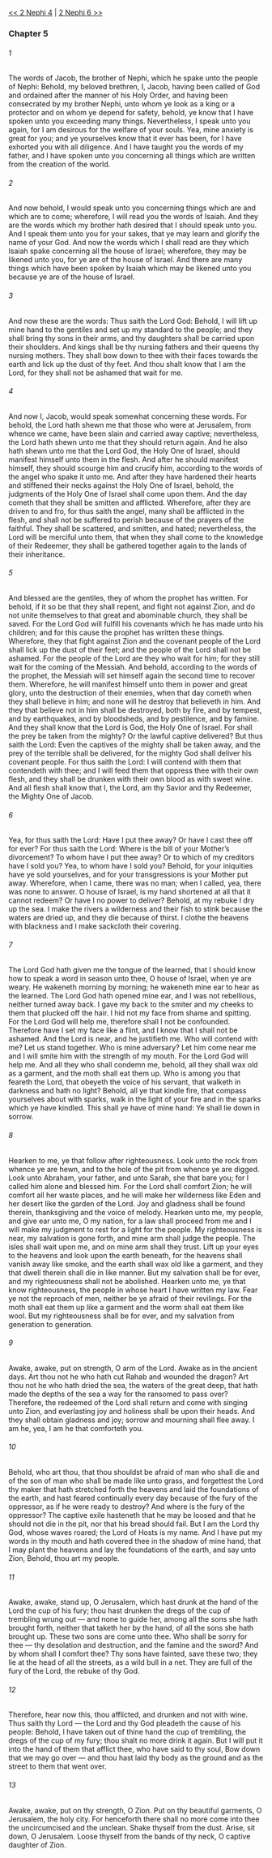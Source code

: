 [<< 2 Nephi 4](2%20Nephi%204)  |  [2 Nephi 6 >>](2%20Nephi%206)

### Chapter 5
###### 1
The words of Jacob, the brother of Nephi, which he spake unto the people of Nephi: Behold, my beloved brethren, I, Jacob, having been called of God and ordained after the manner of his Holy Order, and having been consecrated by my brother Nephi, unto whom ye look as a king or a protector and on whom ye depend for safety, behold, ye know that I have spoken unto you exceeding many things. Nevertheless, I speak unto you again, for I am desirous for the welfare of your souls. Yea, mine anxiety is great for you; and ye yourselves know that it ever has been, for I have exhorted you with all diligence. And I have taught you the words of my father, and I have spoken unto you concerning all things which are written from the creation of the world.

###### 2
And now behold, I would speak unto you concerning things which are and which are to come; wherefore, I will read you the words of Isaiah. And they are the words which my brother hath desired that I should speak unto you. And I speak them unto you for your sakes, that ye may learn and glorify the name of your God. And now the words which I shall read are they which Isaiah spake concerning all the house of Israel; wherefore, they may be likened unto you, for ye are of the house of Israel. And there are many things which have been spoken by Isaiah which may be likened unto you because ye are of the house of Israel.

###### 3
And now these are the words: Thus saith the Lord God: Behold, I will lift up mine hand to the gentiles and set up my standard to the people; and they shall bring thy sons in their arms, and thy daughters shall be carried upon their shoulders. And kings shall be thy nursing fathers and their queens thy nursing mothers. They shall bow down to thee with their faces towards the earth and lick up the dust of thy feet. And thou shalt know that I am the Lord, for they shall not be ashamed that wait for me.

###### 4
And now I, Jacob, would speak somewhat concerning these words. For behold, the Lord hath shewn me that those who were at Jerusalem, from whence we came, have been slain and carried away captive; nevertheless, the Lord hath shewn unto me that they should return again. And he also hath shewn unto me that the Lord God, the Holy One of Israel, should manifest himself unto them in the flesh. And after he should manifest himself, they should scourge him and crucify him, according to the words of the angel who spake it unto me. And after they have hardened their hearts and stiffened their necks against the Holy One of Israel, behold, the judgments of the Holy One of Israel shall come upon them. And the day cometh that they shall be smitten and afflicted. Wherefore, after they are driven to and fro, for thus saith the angel, many shall be afflicted in the flesh, and shall not be suffered to perish because of the prayers of the faithful. They shall be scattered, and smitten, and hated; nevertheless, the Lord will be merciful unto them, that when they shall come to the knowledge of their Redeemer, they shall be gathered together again to the lands of their inheritance.

###### 5
And blessed are the gentiles, they of whom the prophet has written. For behold, if it so be that they shall repent, and fight not against Zion, and do not unite themselves to that great and abominable church, they shall be saved. For the Lord God will fulfill his covenants which he has made unto his children; and for this cause the prophet has written these things. Wherefore, they that fight against Zion and the covenant people of the Lord shall lick up the dust of their feet; and the people of the Lord shall not be ashamed. For the people of the Lord are they who wait for him; for they still wait for the coming of the Messiah. And behold, according to the words of the prophet, the Messiah will set himself again the second time to recover them. Wherefore, he will manifest himself unto them in power and great glory, unto the destruction of their enemies, when that day cometh when they shall believe in him; and none will he destroy that believeth in him. And they that believe not in him shall be destroyed, both by fire, and by tempest, and by earthquakes, and by bloodsheds, and by pestilence, and by famine. And they shall know that the Lord is God, the Holy One of Israel. For shall the prey be taken from the mighty? Or the lawful captive delivered? But thus saith the Lord: Even the captives of the mighty shall be taken away, and the prey of the terrible shall be delivered, for the mighty God shall deliver his covenant people. For thus saith the Lord: I will contend with them that contendeth with thee; and I will feed them that oppress thee with their own flesh, and they shall be drunken with their own blood as with sweet wine. And all flesh shall know that I, the Lord, am thy Savior and thy Redeemer, the Mighty One of Jacob.

###### 6
Yea, for thus saith the Lord: Have I put thee away? Or have I cast thee off for ever? For thus saith the Lord: Where is the bill of your Mother’s divorcement? To whom have I put thee away? Or to which of my creditors have I sold you? Yea, to whom have I sold you? Behold, for your iniquities have ye sold yourselves, and for your transgressions is your Mother put away. Wherefore, when I came, there was no man; when I called, yea, there was none to answer. O house of Israel, is my hand shortened at all that it cannot redeem? Or have I no power to deliver? Behold, at my rebuke I dry up the sea. I make the rivers a wilderness and their fish to stink because the waters are dried up, and they die because of thirst. I clothe the heavens with blackness and I make sackcloth their covering.

###### 7
The Lord God hath given me the tongue of the learned, that I should know how to speak a word in season unto thee, O house of Israel, when ye are weary. He wakeneth morning by morning; he wakeneth mine ear to hear as the learned. The Lord God hath opened mine ear, and I was not rebellious, neither turned away back. I gave my back to the smiter and my cheeks to them that plucked off the hair. I hid not my face from shame and spitting. For the Lord God will help me, therefore shall I not be confounded. Therefore have I set my face like a flint, and I know that I shall not be ashamed. And the Lord is near, and he justifieth me. Who will contend with me? Let us stand together. Who is mine adversary? Let him come near me and I will smite him with the strength of my mouth. For the Lord God will help me. And all they who shall condemn me, behold, all they shall wax old as a garment, and the moth shall eat them up. Who is among you that feareth the Lord, that obeyeth the voice of his servant, that walketh in darkness and hath no light? Behold, all ye that kindle fire, that compass yourselves about with sparks, walk in the light of your fire and in the sparks which ye have kindled. This shall ye have of mine hand: Ye shall lie down in sorrow.

###### 8
Hearken to me, ye that follow after righteousness. Look unto the rock from whence ye are hewn, and to the hole of the pit from whence ye are digged. Look unto Abraham, your father, and unto Sarah, she that bare you; for I called him alone and blessed him. For the Lord shall comfort Zion; he will comfort all her waste places, and he will make her wilderness like Eden and her desert like the garden of the Lord. Joy and gladness shall be found therein, thanksgiving and the voice of melody. Hearken unto me, my people, and give ear unto me, O my nation, for a law shall proceed from me and I will make my judgment to rest for a light for the people. My righteousness is near, my salvation is gone forth, and mine arm shall judge the people. The isles shall wait upon me, and on mine arm shall they trust. Lift up your eyes to the heavens and look upon the earth beneath, for the heavens shall vanish away like smoke, and the earth shall wax old like a garment, and they that dwell therein shall die in like manner. But my salvation shall be for ever, and my righteousness shall not be abolished. Hearken unto me, ye that know righteousness, the people in whose heart I have written my law. Fear ye not the reproach of men, neither be ye afraid of their revilings. For the moth shall eat them up like a garment and the worm shall eat them like wool. But my righteousness shall be for ever, and my salvation from generation to generation.

###### 9
Awake, awake, put on strength, O arm of the Lord. Awake as in the ancient days. Art thou not he who hath cut Rahab and wounded the dragon? Art thou not he who hath dried the sea, the waters of the great deep, that hath made the depths of the sea a way for the ransomed to pass over? Therefore, the redeemed of the Lord shall return and come with singing unto Zion, and everlasting joy and holiness shall be upon their heads. And they shall obtain gladness and joy; sorrow and mourning shall flee away. I am he, yea, I am he that comforteth you.

###### 10
Behold, who art thou, that thou shouldst be afraid of man who shall die and of the son of man who shall be made like unto grass, and forgettest the Lord thy maker that hath stretched forth the heavens and laid the foundations of the earth, and hast feared continually every day because of the fury of the oppressor, as if he were ready to destroy? And where is the fury of the oppressor? The captive exile hasteneth that he may be loosed and that he should not die in the pit, nor that his bread should fail. But I am the Lord thy God, whose waves roared; the Lord of Hosts is my name. And I have put my words in thy mouth and hath covered thee in the shadow of mine hand, that I may plant the heavens and lay the foundations of the earth, and say unto Zion, Behold, thou art my people.

###### 11
Awake, awake, stand up, O Jerusalem, which hast drunk at the hand of the Lord the cup of his fury; thou hast drunken the dregs of the cup of trembling wrung out — and none to guide her, among all the sons she hath brought forth, neither that taketh her by the hand, of all the sons she hath brought up. These two sons are come unto thee. Who shall be sorry for thee — thy desolation and destruction, and the famine and the sword? And by whom shall I comfort thee? Thy sons have fainted, save these two; they lie at the head of all the streets, as a wild bull in a net. They are full of the fury of the Lord, the rebuke of thy God.

###### 12
Therefore, hear now this, thou afflicted, and drunken and not with wine. Thus saith thy Lord — the Lord and thy God pleadeth the cause of his people: Behold, I have taken out of thine hand the cup of trembling, the dregs of the cup of my fury; thou shalt no more drink it again. But I will put it into the hand of them that afflict thee, who have said to thy soul, Bow down that we may go over — and thou hast laid thy body as the ground and as the street to them that went over.

###### 13
Awake, awake, put on thy strength, O Zion. Put on thy beautiful garments, O Jerusalem, the holy city. For henceforth there shall no more come into thee the uncircumcised and the unclean. Shake thyself from the dust. Arise, sit down, O Jerusalem. Loose thyself from the bands of thy neck, O captive daughter of Zion.